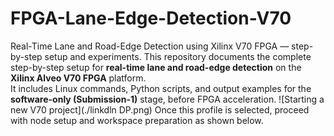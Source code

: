 # FPGA-Lane-Edge-Detection-V70
Real-Time Lane and Road-Edge Detection using Xilinx V70 FPGA — step-by-step setup and experiments.
This repository documents the complete step-by-step setup for **real-time lane and road-edge detection** on the **Xilinx Alveo V70 FPGA** platform.  
It includes Linux commands, Python scripts, and output examples for the **software-only (Submission-1)** stage, before FPGA acceleration.
![Starting a new V70 project](./linkdln DP.png)
Once this profile is selected, proceed with node setup and workspace preparation as shown below.
